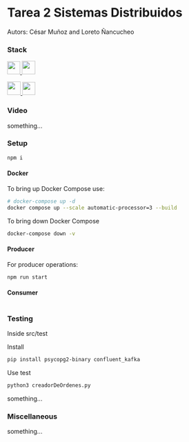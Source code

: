 # Tarea 2 Sistemas Distribuidos

Autors: César Muñoz and Loreto Ñancucheo

### Stack

<p align='left'>
  <a href='https://kafka.apache.org/' target='_blank'>
    <img src='https://img.shields.io/badge/kafka-FFFFFF?style=for-the-badge&logo=apachekafka&logoColor=%23000000' height='30'>
  </a>
  <a href='https://docs.docker.com/' target='_blank'>
    <img src='https://img.shields.io/badge/docker-0F3486?style=for-the-badge&logo=docker&link=https%3A%2F%2Fdocs.docker.com%2F' height='31'>
  </a>
</p>

<p align='left'>
  <a href='https://docs.nestjs.com/' target='_blank'>
    <img src='https://img.shields.io/badge/NestJS-0E0E10?style=for-the-badge&logo=nestjs&logoColor=%23EA2852' height='31'>
  </a>
  <a href='https://www.typescriptlang.org/docs/' target='_blank'>
    <img src='https://img.shields.io/badge/TypeScript-3178C6?style=for-the-badge&logo=typescript&logoColor=%23FFFFFF' height='30'>
  </a>
</p>

### Video

something...

### Setup

```bash
npm i
```

#### Docker

To bring up Docker Compose use:

```bash
# docker-compose up -d
docker compose up --scale automatic-processor=3 --build
```

To bring down Docker Compose

```bash
docker-compose down -v
```

#### Producer

For producer operations:

```bash
npm run start
```

#### Consumer

```bash

```

<!-- #### Docker Partition

To inspect the Docker network and access Redis:

```bash
docker inspect -f '{{range .NetworkSettings.Networks}}{{.IPAddress}}{{end}}' redis1
docker exec -it redis1 /bin/bash
redis-cli
cluster nodes
``` -->

### Testing

Inside src/test

Install 

```bash
pip install psycopg2-binary confluent_kafka
```

Use test 
```bash
python3 creadorDeOrdenes.py
```

something...

### Miscellaneous

something...
